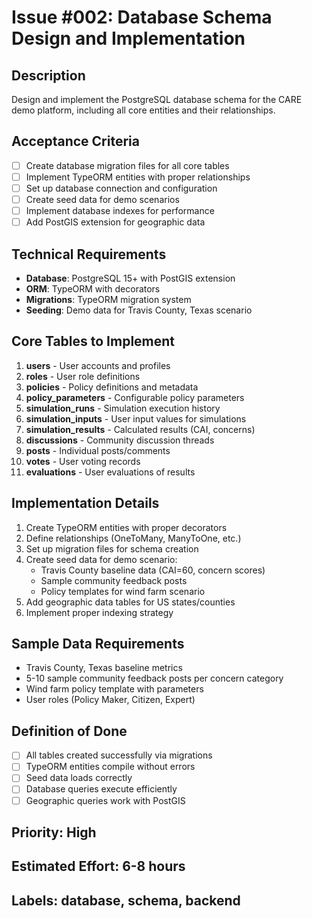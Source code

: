 # Issue #002: Database Schema Design and Implementation

## Description

Design and implement the PostgreSQL database schema for the CARE demo platform, including all core entities and their relationships.

## Acceptance Criteria

- [ ] Create database migration files for all core tables
- [ ] Implement TypeORM entities with proper relationships
- [ ] Set up database connection and configuration
- [ ] Create seed data for demo scenarios
- [ ] Implement database indexes for performance
- [ ] Add PostGIS extension for geographic data

## Technical Requirements

- **Database**: PostgreSQL 15+ with PostGIS extension
- **ORM**: TypeORM with decorators
- **Migrations**: TypeORM migration system
- **Seeding**: Demo data for Travis County, Texas scenario

## Core Tables to Implement

1. **users** - User accounts and profiles
2. **roles** - User role definitions
3. **policies** - Policy definitions and metadata
4. **policy_parameters** - Configurable policy parameters
5. **simulation_runs** - Simulation execution history
6. **simulation_inputs** - User input values for simulations
7. **simulation_results** - Calculated results (CAI, concerns)
8. **discussions** - Community discussion threads
9. **posts** - Individual posts/comments
10. **votes** - User voting records
11. **evaluations** - User evaluations of results

## Implementation Details

1. Create TypeORM entities with proper decorators
2. Define relationships (OneToMany, ManyToOne, etc.)
3. Set up migration files for schema creation
4. Create seed data for demo scenario:
   - Travis County baseline data (CAI=60, concern scores)
   - Sample community feedback posts
   - Policy templates for wind farm scenario
5. Add geographic data tables for US states/counties
6. Implement proper indexing strategy

## Sample Data Requirements

- Travis County, Texas baseline metrics
- 5-10 sample community feedback posts per concern category
- Wind farm policy template with parameters
- User roles (Policy Maker, Citizen, Expert)

## Definition of Done

- [ ] All tables created successfully via migrations
- [ ] TypeORM entities compile without errors
- [ ] Seed data loads correctly
- [ ] Database queries execute efficiently
- [ ] Geographic queries work with PostGIS

## Priority: High

## Estimated Effort: 6-8 hours

## Labels: database, schema, backend
